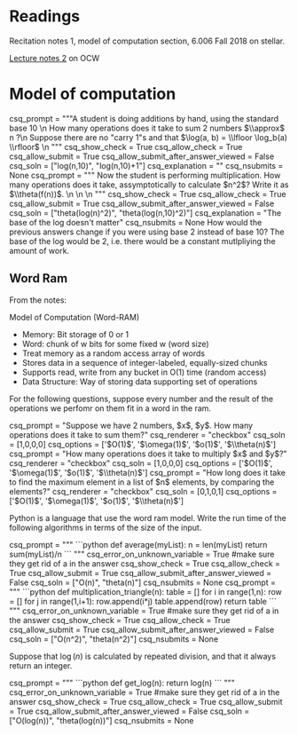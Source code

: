 # Readings 
Recitation notes 1, model of computation section, 6.006 Fall 2018 on stellar.

[Lecture notes 2](https://ocw.mit.edu/courses/electrical-engineering-and-computer-science/6-006-introduction-to-algorithms-fall-2011/lecture-videos/MIT6_006F11_lec02.pdf) on OCW

# Model of computation

<question expression>
csq_prompt = """A student is doing additions by hand, using the standard base 10 \n
How many operations does it take to sum 2 numbers $\\approx$ n ?\n
Suppose there are no "carry 1"s and that $\log(a, b) = \\lfloor \log_b(a) \\rfloor$  \n
"""
csq_show_check = True
csq_allow_check = True
csq_allow_submit = True
csq_allow_submit_after_answer_viewed = False
csq_soln = ["log(n,10)", "log(n,10)+1"]
csq_explanation = ""
csq_nsubmits = None
</question>

<question expression>
csq_prompt = """ Now the student is performing multiplication. How many operations does it take, assymptotically to calculate $n^2$? Write it as $\\theta(f(n))$.  \n  
\n \n
"""
csq_show_check = True
csq_allow_check = True
csq_allow_submit = True
csq_allow_submit_after_answer_viewed = False
csq_soln = ["theta(log(n)^2)", "theta(log(n,10)^2)"]
csq_explanation = "The base of the log doesn't matter"
csq_nsubmits = None
</question>

<checkyourself>
How would the previous answers change if you were using base 2 instead of base 10?
<showhide>
The base of the log would be 2, i.e. there would be a constant mutlpliying the amount of work.
</showhide>
</checkyourself>


## Word Ram

From the notes:

Model of Computation (Word-RAM)

- Memory: Bit storage of 0 or 1
- Word: chunk of w bits for some fixed w (word size)
- Treat memory as a random access array of words
- Stores data in a sequence of integer-labeled, equally-sized chunks
- Supports read, write from any bucket in O(1) time (random access)
- Data Structure: Way of storing data supporting set of operations

For the following questions, suppose every number and the result of the operations we perfomr on them fit in a word in the ram.


<question multiplechoice>
csq_prompt = "Suppose we have 2 numbers, $x$, $y$. How many operations does it take to sum them?"
csq_renderer = "checkbox"
csq_soln = [1,0,0,0]
csq_options =  ['$O(1)$',
'$\omega(1)$',
'$o(1)$',
'$\\theta(n)$']
</question>


<question multiplechoice>
csq_prompt = "How many operations does it take to multiply $x$ and $y$?"
csq_renderer = "checkbox"
csq_soln = [1,0,0,0]
csq_options =  ['$O(1)$',
'$\omega(1)$',
'$o(1)$',
'$\\theta(n)$']
</question>


<question multiplechoice>
csq_prompt = "How long does it take to find the maximum element in a list of $n$ elements, by comparing the elements?"
csq_renderer = "checkbox"
csq_soln = [0,1,0,1]
csq_options =  ['$O(1)$',
'$\omega(1)$',
'$o(1)$',
'$\\theta(n)$']
</question>


Python is a language that use the word ram model. Write the run time of the following algorithms in terms of the size of the input.


 <question expression>
csq_prompt = """ 
```python
def average(myList):
    n = len(myList)
    return sum(myList)/n
```
"""
csq_error_on_unknown_variable = True  #make sure they get rid of a in the answer
csq_show_check = True
csq_allow_check = True
csq_allow_submit = True
csq_allow_submit_after_answer_viewed = False
csq_soln = ["O(n)", "theta(n)"]
csq_nsubmits = None
</question> 



 <question expression>
csq_prompt = """ 
```python
def multiplication_triangle(n):
    table = []
    for i in range(1,n):
        row = []
        for j in range(1,i+1):
            row.append(i*j)
        table.append(row)
    return table
```
"""
csq_error_on_unknown_variable = True  #make sure they get rid of a in the answer
csq_show_check = True
csq_allow_check = True
csq_allow_submit = True
csq_allow_submit_after_answer_viewed = False
csq_soln = ["O(n^2)", "theta(n^2)"]
csq_nsubmits = None
</question> 

Suppose that $\log(n)$ is calculated by repeated division, and that it always return an integer.

 <question expression>
csq_prompt = """ 
```python
def get_log(n):
    return log(n)
```
"""
csq_error_on_unknown_variable = True  #make sure they get rid of a in the answer
csq_show_check = True
csq_allow_check = True
csq_allow_submit = True
csq_allow_submit_after_answer_viewed = False
csq_soln = ["O(log(n))", "theta(log(n))"]
csq_nsubmits = None
</question> 


